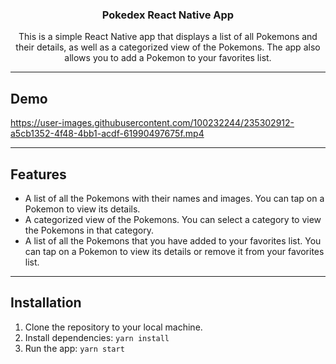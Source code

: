 <h3 align="center">Pokedex React Native App</h3>
<div align="center">
<p align="center">
This is a simple React Native app that displays a list of all Pokemons and their details, as well as a categorized view of the Pokemons. The app also allows you to add a Pokemon to your favorites list.
</p>
</div>

---
## Demo


https://user-images.githubusercontent.com/100232244/235302912-a5cb1352-4f48-4bb1-acdf-61990497675f.mp4


---
## Features

-   A list of all the Pokemons with their names and images. You can tap on a Pokemon to view its details.
-   A categorized view of the Pokemons. You can select a category to view the Pokemons in that category.
-   A list of all the Pokemons that you have added to your favorites list. You can tap on a Pokemon to view its details or remove it from your favorites list.
---
## Installation

1.  Clone the repository to your local machine.
2.  Install dependencies: `yarn install`
3.  Run the app: `yarn start`